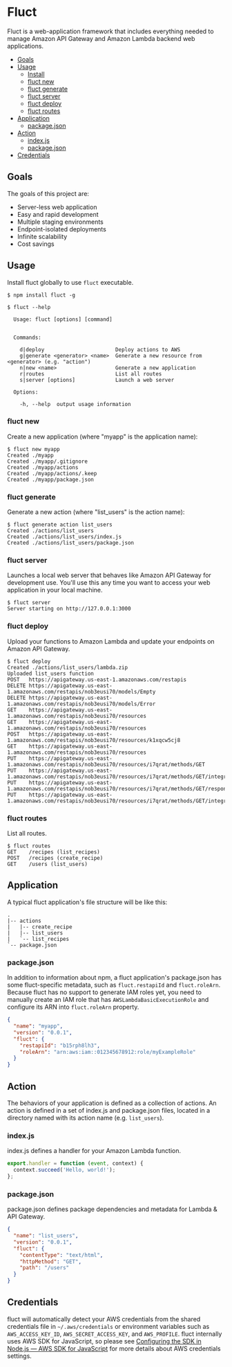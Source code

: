 # Fluct
Fluct is a web-application framework that includes everything needed to manage
Amazon API Gateway and Amazon Lambda backend web applications.

- [Goals](#goals)
- [Usage](#usage)
  - [Install](#install)
  - [fluct new](#fluct-new)
  - [fluct generate](#fluct-generate)
  - [fluct server](#fluct-server)
  - [fluct deploy](#fluct-deploy)
  - [fluct routes](#fluct-routes)
- [Application](#application)
  - [package.json](#packagejson)
- [Action](#action)
  - [index.js](#indexjs)
  - [package.json](#packagejson-1)
- [Credentials](#credentials)

## Goals
The goals of this project are:

- Server-less web application
- Easy and rapid development
- Multiple staging environments
- Endpoint-isolated deployments
- Infinite scalability
- Cost savings

## Usage
Install fluct globally to use `fluct` executable.

```
$ npm install fluct -g
```

```
$ fluct --help

  Usage: fluct [options] [command]


  Commands:

    d|deploy                       Deploy actions to AWS
    g|generate <generator> <name>  Generate a new resource from <generator> (e.g. "action")
    n|new <name>                   Generate a new application
    r|routes                       List all routes
    s|server [options]             Launch a web server

  Options:

    -h, --help  output usage information
```

### fluct new
Create a new application (where "myapp" is the application name):

```
$ fluct new myapp
Created ./myapp
Created ./myapp/.gitignore
Created ./myapp/actions
Created ./myapp/actions/.keep
Created ./myapp/package.json
```

### fluct generate
Generate a new action (where "list_users" is the action name):

```
$ fluct generate action list_users
Created ./actions/list_users
Created ./actions/list_users/index.js
Created ./actions/list_users/package.json
```

### fluct server
Launches a local web server that behaves like Amazon API Gateway for development use.
You'll use this any time you want to access your web application in your local machine.

```
$ fluct server
Server starting on http://127.0.0.1:3000
```

### fluct deploy
Upload your functions to Amazon Lambda and update your endpoints on Amazon API Gateway.

```
$ fluct deploy
Created ./actions/list_users/lambda.zip
Uploaded list_users function
POST   https://apigateway.us-east-1.amazonaws.com/restapis
DELETE https://apigateway.us-east-1.amazonaws.com/restapis/nob3eusi70/models/Empty
DELETE https://apigateway.us-east-1.amazonaws.com/restapis/nob3eusi70/models/Error
GET    https://apigateway.us-east-1.amazonaws.com/restapis/nob3eusi70/resources
GET    https://apigateway.us-east-1.amazonaws.com/restapis/nob3eusi70/resources
POST   https://apigateway.us-east-1.amazonaws.com/restapis/nob3eusi70/resources/k1xqcw5cj8
GET    https://apigateway.us-east-1.amazonaws.com/restapis/nob3eusi70/resources
PUT    https://apigateway.us-east-1.amazonaws.com/restapis/nob3eusi70/resources/i7qrat/methods/GET
PUT    https://apigateway.us-east-1.amazonaws.com/restapis/nob3eusi70/resources/i7qrat/methods/GET/integration
PUT    https://apigateway.us-east-1.amazonaws.com/restapis/nob3eusi70/resources/i7qrat/methods/GET/responses/200
PUT    https://apigateway.us-east-1.amazonaws.com/restapis/nob3eusi70/resources/i7qrat/methods/GET/integration/responses/200
```

### fluct routes
List all routes.

```
$ fluct routes
GET    /recipes (list_recipes)
POST   /recipes (create_recipe)
GET    /users (list_users)
```

## Application
A typical fluct application's file structure will be like this:

```
.
|-- actions
|   |-- create_recipe
|   |-- list_users
|   `-- list_recipes
`-- package.json
```

### package.json
In addition to information about npm, a fluct application's package.json has some fluct-specific
metadata, such as `fluct.restapiId` and `fluct.roleArn`.
Because fluct has no support to generate IAM roles yet, you need to manually create an IAM role
that has `AWSLambdaBasicExecutionRole` and configure its ARN into `fluct.roleArn` property.

```json
{
  "name": "myapp",
  "version": "0.0.1",
  "fluct": {
    "restapiId": "b15rph8lh3",
    "roleArn": "arn:aws:iam::012345678912:role/myExampleRole"
  }
}
```

## Action
The behaviors of your application is defined as a collection of actions.
An action is defined in a set of index.js and package.json files,
located in a directory named with its action name (e.g. `list_users`).

### index.js
index.js defines a handler for your Amazon Lambda function.

```js
export.handler = function (event, context) {
  context.succeed('Hello, world!');
};
```

### package.json
package.json defines package dependencies and metadata for Lambda & API Gateway.

```json
{
  "name": "list_users",
  "version": "0.0.1",
  "fluct": {
    "contentType": "text/html",
    "httpMethod": "GET",
    "path": "/users"
  }
}
```

## Credentials
fluct will automatically detect your AWS credentials from the shared credentials file in
`~/.aws/credentials` or environment variables such as `AWS_ACCESS_KEY_ID`, `AWS_SECRET_ACCESS_KEY`,
and `AWS_PROFILE`. fluct internally uses AWS SDK for JavaScript, so please see
[Configuring the SDK in Node.js — AWS SDK for JavaScript](http://docs.aws.amazon.com/AWSJavaScriptSDK/guide/node-configuring.html)
for more details about AWS credentials settings.
